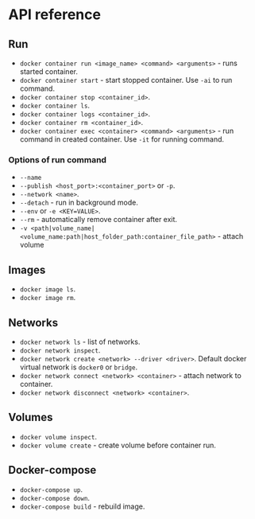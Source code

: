 # API reference

## Run

-   `docker container run <image_name> <command> <arguments>` - runs started container.
-   `docker container start` - start stopped container. Use `-ai` to run command.
-   `docker container stop <container_id>`.
-   `docker container ls`.
-   `docker container logs <container_id>`.
-   `docker container rm <container_id>`.
-   `docker container exec <container> <command> <arguments>` - run command in created container. Use `-it` for running command.

### Options of run command

-   `--name`
-   `--publish <host_port>:<container_port>` or `-p`.
-   `--network <name>`.
-   `--detach` - run in background mode.
-   `--env` or `-e <KEY=VALUE>`.
-   `--rm` - automatically remove container after exit.
-   `-v <path|volume_name|<volume_name:path|host_folder_path:container_file_path>` - attach volume

## Images

-   `docker image ls`.
-   `docker image rm`.

## Networks

-   `docker network ls` - list of networks.
-   `docker network inspect`.
-   `docker network create <network> --driver <driver>`. Default docker virtual network is `docker0` or `bridge`.
-   `docker network connect <network> <container>` - attach network to container.
-   `docker network disconnect <network> <container>`.

## Volumes

-   `docker volume inspect`.
-   `docker volume create` - create volume before container run.

## Docker-compose

-   `docker-compose up`.
-   `docker-compose down`.
-   `docker-compose build` - rebuild image.

